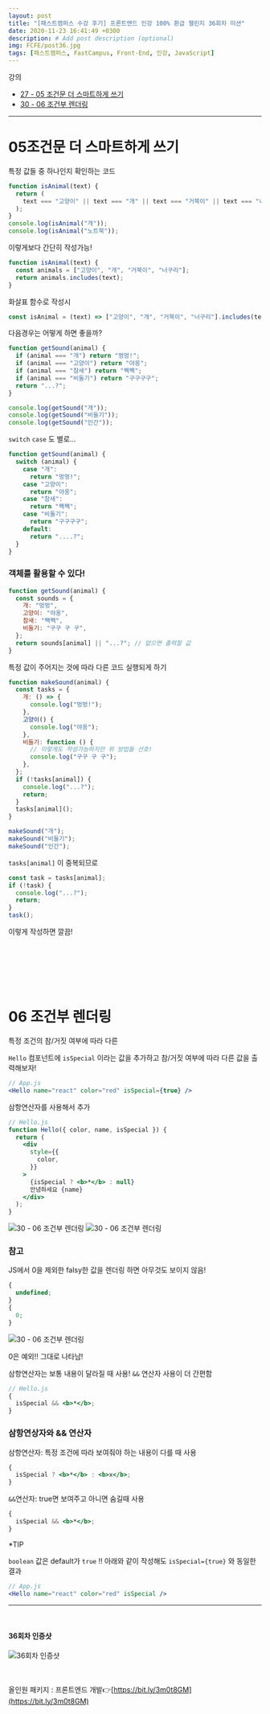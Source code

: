 ```yaml
---
layout: post
title: "[패스트캠퍼스 수강 후기] 프론트엔드 인강 100% 환급 챌린지 36회차 미션"
date: 2020-11-23 16:41:49 +0300
description: # Add post description (optional)
img: FCFE/post36.jpg
tags: [패스트캠퍼스, FastCampus, Front-End, 인강, JavaScript]
---
```


강의

- [27 - 05 조건문 더 스마트하게 쓰기](#05-조건문-더-스마트하게-쓰기)
- [30 - 06 조건부 렌더링](#06-조건부-렌더링)

---

# 05조건문 더 스마트하게 쓰기

특정 값들 중 하나인지 확인하는 코드

```jsx
function isAnimal(text) {
  return (
    text === "고양이" || text === "개" || text === "거북이" || text === "너구리"
  );
}
console.log(isAnimal("개"));
console.log(isAnimal("노트북"));
```

이렇게보다 간단히 작성가능!

```jsx
function isAnimal(text) {
  const animals = ["고양이", "개", "거북이", "너구리"];
  return animals.includes(text);
}
```

화살표 함수로 작성시

```jsx
const isAnimal = (text) => ["고양이", "개", "거북이", "너구리"].includes(text);
```

다음경우는 어떻게 하면 좋을까?

```jsx
function getSound(animal) {
  if (animal === "개") return "멍멍!";
  if (animal === "고양이") return "야옹";
  if (animal === "참새") return "짹짹";
  if (animal === "비둘기") return "구구구구";
  return "...?";
}

console.log(getSound("개"));
console.log(getSound("비둘기"));
console.log(getSound("인간"));
```

`switch` `case` 도 별로...

```jsx
function getSound(animal) {
  switch (animal) {
    case "개":
      return "멍멍!";
    case "고양이":
      return "야옹";
    case "참새":
      return "짹짹";
    case "비둘기":
      return "구구구구";
    default:
      return "....?";
  }
}
```

### **객체**를 활용할 수 있다!

```jsx
function getSound(animal) {
  const sounds = {
    개: "멍멍",
    고양이: "야옹",
    참새: "짹짹",
    비둘기: "구구 구 구",
  };
  return sounds[animal] || "...?"; // 없으면 출력할 값
}
```

특정 값이 주어지는 것에 따라 다른 코드 실행되게 하기

```jsx
function makeSound(animal) {
  const tasks = {
    개: () => {
      console.log("멍멍!");
    },
    고양이() {
      console.log("야옹");
    },
    비둘기: function () {
      // 이렇게도 작성가능하지만 위 방법들 선호!
      console.log("구구 구 구");
    },
  };
  if (!tasks[animal]) {
    console.log("...?");
    return;
  }
  tasks[animal]();
}

makeSound("개");
makeSound("비둘기");
makeSound("인간");
```

`tasks[animal]` 이 중복되므로

```jsx
const task = tasks[animal];
if (!task) {
  console.log("...?");
  return;
}
task();
```

이렇게 작성하면 깔끔!

<br>
<br>
<br>
<br>
<br>

# 06 조건부 렌더링

특정 조건의 참/거짓 여부에 따라 다른

`Hello` 컴포넌트에 `isSpecial` 이라는 값을 추가하고 참/거짓 여부에 따라 다른 값을 출력해보자!

```jsx
// App.js
<Hello name="react" color="red" isSpecial={true} />
```

삼항연산자를 사용해서 추가

```jsx
// Hello.js
function Hello({ color, name, isSpecial }) {
  return (
    <div
      style={{
        color,
      }}
    >
      {isSpecial ? <b>*</b> : null}
      안녕하세요 {name}
    </div>
  );
}
```

![30 - 06 조건부 렌더링]({{site.baseurl}}/assets/img/FCFE/post36-1.png)
![30 - 06 조건부 렌더링]({{site.baseurl}}/assets/img/FCFE/post36-2.png)

### 참고

JS에서 0을 제외한 falsy한 값을 렌더링 하면 아무것도 보이지 않음!

```jsx
{
  undefined;
}
{
  0;
}
```

![30 - 06 조건부 렌더링]({{site.baseurl}}/assets/img/FCFE/post36-3.png)

0은 예외!! 그대로 나타남!

삼항연산자는 보통 내용이 달라질 때 사용! `&&` 연산자 사용이 더 간편함

```jsx
// Hello.js
{
  isSpecial && <b>*</b>;
}
```

### 삼항연상자와 && 연산자

삼항연산자: 특정 조건에 따라 보여줘야 하는 내용이 다를 때 사용

```jsx
{
  isSpecial ? <b>*</b> : <b>x</b>;
}
```

`&&`연산자: true면 보여주고 아니면 숨길때 사용

```jsx
{
  isSpecial && <b>*</b>;
}
```

\*TIP

`boolean` 값은 default가 `true` !! 아래와 같이 작성해도 `isSpecial={true}` 와 동일한 결과

```jsx
// App.js
<Hello name="react" color="red" isSpecial />
```

---

<br>

#### 36회차 인증샷

![36회차 인증샷]({{site.baseurl}}/assets/img/FCFE/post36.jpg)
<br>  
<br>

올인원 패키지 : 프론트엔드 개발👉[https://bit.ly/3m0t8GM](https://bit.ly/3m0t8GM)
